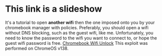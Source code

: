 # This link is a slideshow
It's a tutorial to open **another wifi** then the one imposed onto you by your chromebook manager with policies.
Preferably, you should open a wifi without DNS blocking, such as the guest wifi, like me.
Unfortunately, you need to know the password to the wifi you want to connect to, or hope the guest wifi password is free.
[Chromebook Wifi Unlock](https://docs.google.com/presentation/d/1v1bpEnvQ0OiZ-0-7t_n4VszUAArajypVp1A4A0JmYYI/edit?usp=sharing)
This exploit was performed on ChromeOS v138.
